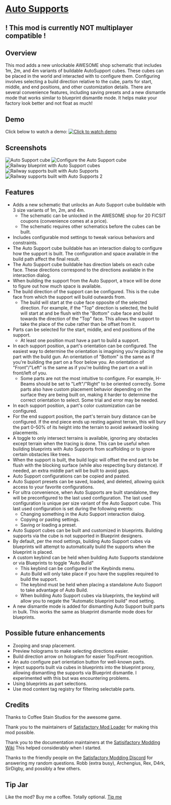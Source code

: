 ﻿# [Auto Supports](https://ficsit.app/mod/AutoSupport)

## ! This mod is currently NOT multiplayer compatible !

## Overview

This mod adds a new unlockable AWESOME shop schematic that includes 1m, 2m, and 4m variants of buildable AutoSupport 
cubes. These cubes can be placed in the world and interacted with to configure them. Configuring involves selecting
a build direction relative to the cube, parts for start, middle, and end positions, and other customization details.
There are several convenience features, including saving presets and a new dismantle mode that works similar to blueprint
dismantle mode. It helps make your factory look better and not float as much!

## Demo

Click below to watch a demo:
[![Click to watch demo](https://github.com/kalbert312/satisfactory-mods/raw/main/AutoSupport/Images/Demo.png "Click to watch demo")](https://youtu.be/FlEAij2_L3M)

## Screenshots

![Auto Support cube](https://github.com/kalbert312/satisfactory-mods/raw/main/AutoSupport/Images/Cube_1.png "Auto Support cube")
![Configure the Auto Support cube](https://github.com/kalbert312/satisfactory-mods/raw/main/AutoSupport/Images/Configure_1.png "Configure the Auto Support cube")
![Railway blueprint with Auto Support cubes](https://github.com/kalbert312/satisfactory-mods/raw/main/AutoSupport/Images/RailBlueprint_1.png "Railway blueprint with Auto Support cubes") 
![Railway supports built with Auto Supports](https://github.com/kalbert312/satisfactory-mods/raw/main/AutoSupport/Images/Rails_1.png "Railway built with Auto Supports")
![Railway supports built with Auto Supports 2](https://github.com/kalbert312/satisfactory-mods/raw/main/AutoSupport/Images/Rails_2.png "More railway built with Auto Supports")

## Features
- Adds a new schematic that unlocks an Auto Support cube buildable with 3 size variants of 1m, 2m, and 4m.
  - The schematic can be unlocked in the AWESOME shop for 20 FICSIT coupons (convenience comes at a price).
  - The schematic requires other schematics before the cubes can be built.
- Includes configurable mod settings to tweak various behaviors and constraints.
- The Auto Support cube buildable has an interaction dialog to configure how the support is built. The configuration and
  space available in the build path affect the final result.
- The Auto Support cube buildable has direction labels on each cube face. These directions correspond to the directions 
  available in the interaction dialog.
- When building the support from the Auto Support, a trace will be done to figure out how much space is available.
- The build direction of the support can be configured. This is the cube face from which the support will build outwards from.
  - The build will start at the cube face opposite of the selected direction. For example, if the "Top" direction is
    selected, the build will start at and be flush with the "Bottom" cube face and build towards the direction of the
    "Top" face. This allows the support to take the place of the cube rather than be offset from it.
- Parts can be selected for the start, middle, and end positions of the support.
  - At least one position must have a part to build a support.
- In each support position, a part's orientation can be configured. The easiest way to determine the orientation is imagining
  you're placing the part with the build gun. An orientation of "Bottom" is the same as if you're building the part on
  a floor below you. An orientation of "Front"/"Left" is the same as if you're building the part on a wall in front/left
  of you.
  - Some parts are not the most intuitive to configure. For example, H-Beams should be set to "Left"/"Right"
    to be oriented correctly. Some parts also have custom placement behavior depending on the surface they are being built
    on, making it harder to determine the correct orientation to select. Some trial and error may be needed.
- In each support position, a part's color customization can be configured.
- For the end support position, the part's terrain bury distance can be configured. If the end piece ends up resting
  against terrain, this will bury the part 0–50% of its height into the terrain to avoid awkward looking placements.
- A toggle to only intersect terrains is available, ignoring any obstacles except terrain when the tracing is done. This
  can be useful when building blueprints with Auto Supports from scaffolding or to ignore certain obstacles like trees.
- When the support is built, the build logic will offset the end part to be flush with the blocking surface 
  (while also respecting bury distance). If needed, an extra middle part will be built to avoid gaps.
- Auto Support configurations can be copied and pasted.
- Auto Support presets can be saved, loaded, and deleted, allowing quick access to your favorite configurations.
- For ultra convenience, when Auto Supports are built standalone, they will be preconfigured to the last used configuration.
  The last used configuration is unique per size variant of the Auto Support cube. This last used configuration is 
  set during the following events:
  - Changing something in the Auto Support interaction dialog.
  - Copying or pasting settings.
  - Saving or loading a preset.
- Auto Support cubes can be built and customized in blueprints. Building supports via the cube is not supported in
  Blueprint designers.
- By default, per the mod settings, building Auto Support cubes via blueprints will attempt to automatically build the
  supports when the blueprint is placed.
- A custom keybind can be held when building Auto Supports standalone or via Blueprints to toggle "Auto Build"
  - This keybind can be configured in the Keybinds menu.
  - Auto Build will only take place if you have the supplies required to build the support.
  - The keybind must be held when placing a standalone Auto Support to take advantage of Auto Build.
  - When building Auto Support cubes via blueprints, the keybind will allow you to negate the "Automatic blueprint build" 
    mod setting.
- A new dismantle mode is added for dismantling Auto Support built parts in bulk. This works the same as blueprint dismantle
  mode does for blueprints.

## Possible future enhancements

- Zooping and snap placement.
- Preview holograms to make selecting directions easier.
- Build direction arrow on hologram for easier Top/Front recognition.
- An auto configure part orientation button for well-known parts.
- Inject supports built via cubes in blueprints into the blueprint proxy, allowing dismantling the supports via Blueprint
  dismantle. I experimented with this but was encountering problems.
- Using blueprints as part selections.
- Use mod content tag registry for filtering selectable parts.

## Credits

Thanks to Coffee Stain Studios for the awesome game.

Thank you to the maintainers of [Satisfactory Mod Loader](https://ficsit.app/) for making this mod possible.

Thank you to the documentation maintainers at the 
[Satisifactory Modding Wiki](https://docs.ficsit.app/satisfactory-modding/latest/index.html)
This helped considerably when I started.

Thanks to the friendly people on the [Satisfactory Modding Discord](https://discord.ficsit.app/) for answering my 
random questions. Robb (extra busy), Archengius, Rex, D4rk, SirDigby, and possibly a few others.

## Tip Jar

Like the mod? Buy me a coffee. Totally optional.
[Tip me](https://www.paypal.com/donate/?business=WHAJCKD4ADHYJ&no_recurring=1&item_name=This+is+my+tip+jar.&currency_code=USD)
